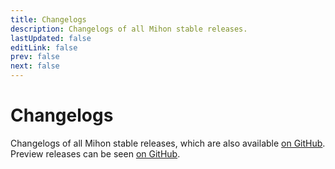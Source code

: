 ```yaml
---
title: Changelogs
description: Changelogs of all Mihon stable releases.
lastUpdated: false
editLink: false
prev: false
next: false
---
```


<script setup>
import ChangelogsList from "@theme/components/ChangelogsList.vue";
</script>

# Changelogs

Changelogs of all Mihon stable releases, which are also available [on GitHub](https://github.com/mihonapp/mihon/releases). Preview releases can be seen [on GitHub](https://github.com/mihonapp/mihon-preview/releases).

<ChangelogsList />

